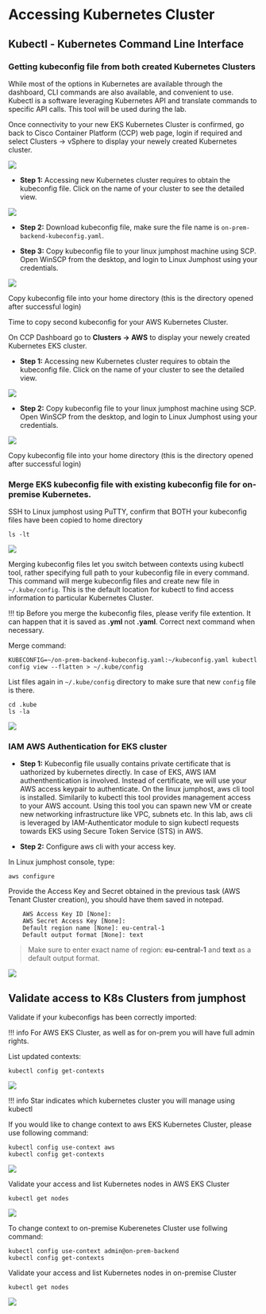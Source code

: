 # Accessing Kubernetes Cluster

## Kubectl - Kubernetes Command Line Interface

### Getting kubeconfig file from both created Kubernetes Clusters

While most of the options in Kubernetes are available through the dashboard, CLI commands are also available, and convenient to use. Kubectl is a software leveraging Kubernetes API and translate commands to specific API calls. This tool will be used during the lab.

Once connectivity to your new EKS Kubernetes Cluster is confirmed, go back to Cisco Container Platform (CCP) web page, login if required and select Clusters -> vSphere to display your newely created Kubernetes cluster.

<img src="https://raw.githubusercontent.com/marcinduma/HOLCLD-2101/master/images/ccp-cluster-onprem-5.png">

- **Step 1:** Accessing new Kubernetes cluster requires to obtain the kubeconfig file. Click on the name of your cluster to see the detailed view.

<img src="https://raw.githubusercontent.com/marcinduma/HOLCLD-2101/master/images/ccp-download-kubeconfig-onprem.png">

- **Step 2:** Download kubeconfig file, make sure the file name is ```on-prem-backend-kubeconfig.yaml```.

- **Step 3:** Copy kubeconfig file to your linux jumphost machine using SCP. Open WinSCP from the desktop, and login to Linux Jumphost using your credentials.

<img src="https://raw.githubusercontent.com/marcinduma/HOLCLD-2101/master/images/scp.png">

Copy kubeconfig file into your home directory (this is the directory opened after successful login)


Time to copy second kubeconfig for your AWS Kubernetes Cluster.

On CCP Dashboard go to **Clusters -> AWS** to display your newely created Kubernetes EKS cluster.

- **Step 1:** Accessing new Kubernetes cluster requires to obtain the kubeconfig file. Click on the name of your cluster to see the detailed view.

<img src="https://raw.githubusercontent.com/marcinduma/HOLCLD-2101/master/images/ccp-eks-download-kubeconfig.png">

- **Step 2:** Copy kubeconfig file to your linux jumphost machine using SCP. Open WinSCP from the desktop, and login to Linux Jumphost using your credentials.

<img src="https://raw.githubusercontent.com/marcinduma/HOLCLD-2101/master/images/scp.png">

Copy kubeconfig file into your home directory (this is the directory opened after successful login)



### Merge EKS kubeconfig file with existing kubeconfig file for on-premise Kubernetes.

SSH to Linux jumphost using PuTTY, confirm that BOTH your kubeconfig files have been copied to home directory

    ls -lt

<img src="https://raw.githubusercontent.com/marcinduma/HOLCLD-2101/master/images/linux-kubeconfig-in-home-2.png">

Merging kubeconfig files let you switch between contexts using kubectl tool, rather specifying full path to your kubeconfig file in every command.
This command will merge kubeconfig files and create new file in `~/.kube/config`. This is the default location for kubectl to find access information to particular Kubernetes Cluster.

!!! tip
	Before you merge the kubeconfig files, please verify file extention. It can happen that it is saved as **.yml** not **.yaml**. Correct next command when necessary.

Merge command:
	
	KUBECONFIG=~/on-prem-backend-kubeconfig.yaml:~/kubeconfig.yaml kubectl config view --flatten > ~/.kube/config

List files again in `~/.kube/config` directory to make sure that new `config` file is there.

    cd .kube
    ls -la

<img src="https://raw.githubusercontent.com/marcinduma/HOLCLD-2101/master/images/linux-kubeconfig-merge-2.png">

### IAM AWS Authentication for EKS cluster

- **Step 1:** Kubeconfig file usually contains private certificate that is uathorized by kubernetes directly. In case of EKS, AWS IAM authenthentication is involved. Instead of certificate, we will use your AWS access keypair to authenticate. On the linux jumphost, aws cli tool is installed. Similarily to kubectl this tool provides management access to your AWS account. Using this tool you can spawn new VM or create new networking infrastructure like VPC, subnets etc. In this lab, aws cli is leveraged by IAM-Authenticator module to sign kubectl requests towards EKS using Secure Token Service (STS) in AWS.

- **Step 2:** Configure aws cli with your access key.

In Linux jumphost console, type:

    aws configure

Provide the Access Key and Secret obtained in the previous task (AWS Tenant Cluster creation), you should have them saved in notepad.

        AWS Access Key ID [None]:
        AWS Secret Access Key [None]:
        Default region name [None]: eu-central-1
        Default output format [None]: text

> Make sure to enter exact name of region: **eu-central-1** and **text** as a default output format.

<img src="https://raw.githubusercontent.com/marcinduma/HOLCLD-2101/master/images/aws-cli-configure-2.png">

## Validate access to K8s Clusters from jumphost

Validate if your kubeconfigs has been correctly imported:

!!! info 
    For AWS EKS Cluster, as well as for on-prem you will have full admin rights.

List updated contexts:

    kubectl config get-contexts

<img src="https://raw.githubusercontent.com/marcinduma/HOLCLD-2101/master/images/kubectl-config-get-contexts.png">

!!! info
    Star indicates which kubernetes cluster you will manage using kubectl

If you would like to change context to aws EKS Kubernetes Cluster, please use following command:

    kubectl config use-context aws
    kubectl config get-contexts

<img src="https://raw.githubusercontent.com/marcinduma/HOLCLD-2101/master/images/kubectl-context-aws.png">

Validate your access and list Kubernetes nodes in AWS EKS Cluster

    kubectl get nodes

<img src="https://raw.githubusercontent.com/marcinduma/HOLCLD-2101/master/images/kubectl-get-nodes-aws-2.png">

To change context to on-premise Kuberenetes Cluster use follwing command:
        
    kubectl config use-context admin@on-prem-backend
    kubectl config get-contexts

Validate your access and list Kubernetes nodes in on-premise Cluster

    kubectl get nodes

<img src="https://raw.githubusercontent.com/marcinduma/HOLCLD-2101/master/images/kubectl-nodes-on-prem.png">